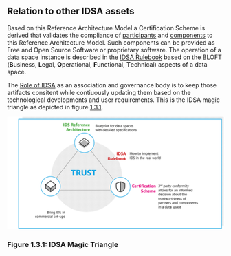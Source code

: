 ## Relation to other IDSA assets ##

Based on this Reference Architecture Model a Certification Scheme is derived that validates the compliance of [participants](../3_Layers_of_the_Reference_Architecture_Model/3_1_Business_Layer/3_1_1_Roles_in_the_IDS.md) and [components](../3_Layers_of_the_Reference_Architecture_Model/3_5_System_Layer/3_5_0_System_Layer.md) to this Reference Architecture Model. Such components can be provided as Free and Open Source Software or proprietary software. The operation of a data space instance is described in the [IDSA Rulebook](../4_Perspectives_of_the_Reference_Architecture_Model/4_3_Governance_Perspective/4_3_10_IDS_RuleBook.md) based on the BLOFT (**B**usiness, **L**egal, **O**perational, **F**unctional, **T**echnical) aspects of a data space.

The [Role of IDSA](../3_Layers_of_the_Reference_Architecture_Model/3_1_Business_Layer/3_1_1_Roles_in_the_IDS.md#category-4-governance-body) as an association and governance body is to keep those artifacts consitent while contiuously updating them based on the technological developments and user requirements. This is the IDSA magic triangle as depicted in figure [1.3.1](#figure-131-idsa-magic-triangle).

![IDSA Magic Triangle](./media/IDSA_Magic_Triangle.png)

### Figure 1.3.1: IDSA Magic Triangle
